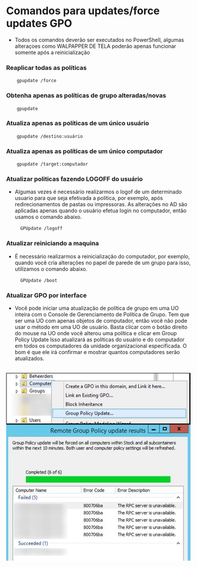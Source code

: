 # Comandos para updates/force updates GPO
* Todos os comandos deverão ser executados no PowerShell, algumas alteraçoes como WALPAPPER DE TELA poderão apenas funcionar somente após a reinicialização

### Reaplicar todas as políticas
        gpupdate /force
### Obtenha apenas as políticas de grupo alteradas/novas
        gpupdate
### Atualiza apenas as políticas de um único usuário
        gpupdate /destino:usuário
### Atualiza apenas as políticas de um único computador
        gpupdate /target:computador
### Atualizar politicas fazendo LOGOFF do usuário
* Algumas vezes é necessário realizarmos o logof de um determinado usuario para que seja efetivada a politica, por exemplo, após redirecionamentos de pastas ou impressoras. As alterações no AD são aplicadas apenas quando o usuário efetua login no computador, então usamos o comando abaixo.

        GPUpdate /logoff
### Atualizar reiniciando a maquina
* É necessário realizarmos a reinicialização do computador, por exemplo, quando você cria alterações no papel de parede de um grupo para isso, utilizamos o comando abaixo.

        GPUpdate /boot
### Atualizar GPO por interface
* Você pode iniciar uma atualização de política de grupo em uma UO inteira com o Console de Gerenciamento de Política de Grupo. Tem que ser uma UO com apenas objetos de computador, então você não pode usar o método em uma UO de usuário. Basta clicar com o botão direito do mouse na UO onde você alterou uma política e clicar em Group Policy Update
Isso atualizará as políticas do usuário e do computador em todos os computadores da unidade organizacional especificada. O bom é que ele irá confirmar e mostrar quantos computadores serão atualizados.
<br>
<img src="https://github.com/ViniciusWessner/Gpo_Comands/blob/main/imagens/updategpo.PNG" alt="option" width="500" align="center" />

<img src="https://github.com/ViniciusWessner/Gpo_Comands/blob/main/imagens/aposupdate.PNG" alt="option" width="500" align="center" />